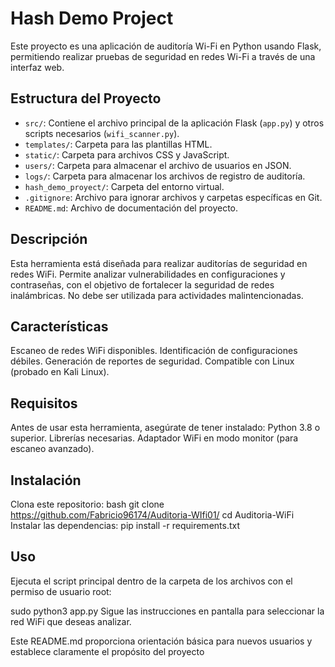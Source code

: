 # Hash Demo Project

Este proyecto es una aplicación de auditoría Wi-Fi en Python usando Flask, permitiendo realizar pruebas de seguridad en redes Wi-Fi a través de una interfaz web.

## Estructura del Proyecto

- `src/`: Contiene el archivo principal de la aplicación Flask (`app.py`) y otros scripts necesarios (`wifi_scanner.py`).
- `templates/`: Carpeta para las plantillas HTML.
- `static/`: Carpeta para archivos CSS y JavaScript.
- `users/`: Carpeta para almacenar el archivo de usuarios en JSON.
- `logs/`: Carpeta para almacenar los archivos de registro de auditoría.
- `hash_demo_proyect/`: Carpeta del entorno virtual.
- `.gitignore`: Archivo para ignorar archivos y carpetas específicas en Git.
- `README.md`: Archivo de documentación del proyecto.

## Descripción
Esta herramienta está diseñada para realizar auditorías de seguridad en redes WiFi. Permite analizar vulnerabilidades en configuraciones y contraseñas, con el objetivo de fortalecer la seguridad de redes inalámbricas. No debe ser utilizada para actividades malintencionadas.

## Características
Escaneo de redes WiFi disponibles.
Identificación de configuraciones débiles.
Generación de reportes de seguridad.
Compatible con Linux (probado en Kali Linux).

## Requisitos
Antes de usar esta herramienta, asegúrate de tener instalado:
Python 3.8 o superior.
Librerías necesarias.
Adaptador WiFi en modo monitor (para escaneo avanzado).

## Instalación
Clona este repositorio:
bash
git clone https://github.com/Fabricio96174/Auditoria-WIfi01/
cd Auditoria-WiFi
Instalar las dependencias:
pip install -r requirements.txt

## Uso
Ejecuta el script principal dentro de la carpeta de los archivos con el permiso de usuario root:

sudo python3 app.py
Sigue las instrucciones en pantalla para seleccionar la red WiFi que deseas analizar.

Este README.md proporciona orientación básica para nuevos usuarios y establece claramente el propósito del proyecto
